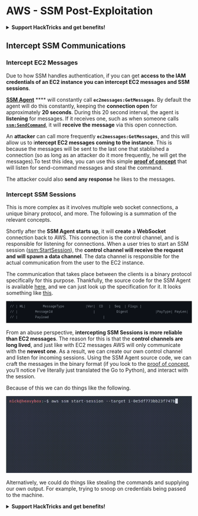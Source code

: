 # AWS - SSM Post-Exploitation

<details>

<summary><strong>Support HackTricks and get benefits!</strong></summary>

Do you work in a **cybersecurity company**? Do you want to see your **company advertised in HackTricks**? or do you want to have access the **latest version of the PEASS or download HackTricks in PDF**? Check the [**SUBSCRIPTION PLANS**](https://github.com/sponsors/carlospolop)!

Discover [**The PEASS Family**](https://opensea.io/collection/the-peass-family), our collection of exclusive [**NFTs**](https://opensea.io/collection/the-peass-family)

Get the [**official PEASS & HackTricks swag**](https://peass.creator-spring.com)

**Join the** [**💬**](https://emojipedia.org/speech-balloon/) [**Discord group**](https://discord.gg/hRep4RUj7f) or the [**telegram group**](https://t.me/peass) or **follow** me on **Twitter** [**🐦**](https://github.com/carlospolop/hacktricks/tree/7af18b62b3bdc423e11444677a6a73d4043511e9/\[https:/emojipedia.org/bird/README.md)[**@carlospolopm**](https://twitter.com/carlospolopm)**.**

**Share your hacking tricks submitting PRs to the** [**hacktricks github repo**](https://github.com/carlospolop/hacktricks)**.**

</details>

## Intercept SSM Communications

### Intercept EC2 Messages <a href="#intercept-ec2-messages" id="intercept-ec2-messages"></a>

Due to how SSM handles authentication, if you can get **access to the IAM credentials of an EC2 instance you can intercept EC2 messages and SSM sessions**.

[**SSM Agent**](https://github.com/aws/amazon-ssm-agent) **** will constantly call **`ec2messages:GetMessages`**. By default the agent will do this constantly, keeping the **connection open** for approximately **20 seconds**. During this 20 second interval, the agent is **listening** for messages. If it receives one, such as when someone calls [**`ssm:SendCommand`**](https://docs.aws.amazon.com/cli/latest/reference/ssm/send-command.html), it will **receive the message** via this open connection.

An **attacker** can call more frequently **`ec2messages:GetMessages`**, and this will allow us to i**ntercept EC2 messages coming to the instance**. This is because the messages will be sent to the last one that stablished a connection (so as long as an attacker do it more frequently, he will get the messages).To test this idea, you can use this simple [**proof of concept**](https://github.com/Frichetten/ssm-agent-research/tree/main/ssm-document-interception) that will listen for send-command messages and steal the command.

The attacker could also **send any response** he likes to the messages.

### Intercept SSM Sessions

This is more complex as it involves multiple web socket connections, a unique binary protocol, and more. The following is a summation of the relevant concepts.

Shortly after the **SSM Agent starts up**, it will **create** a **WebSocket** connection back to AWS. This connection is the control channel, and is responsible for listening for connections. When a user tries to start an SSM session ([ssm:StartSession](https://docs.aws.amazon.com/cli/latest/reference/ssm/start-session.html)), the **control channel will receive the request and will spawn a data channel**. The data channel is responsible for the actual communication from the user to the EC2 instance.

The communication that takes place between the clients is a binary protocol specifically for this purpose. Thankfully, the source code for the SSM Agent is available [here](https://github.com/aws/amazon-ssm-agent), and we can just look up the specification for it. It looks something like [this](https://github.com/aws/amazon-ssm-agent/blob/21c85d674bbb44dd13cd8738d1b9d86658a6b18e/agent/session/contracts/agentmessage.go#L73).

![](<../../../../.gitbook/assets/image (4) (1).png>)

From an abuse perspective, **intercepting SSM Sessions is more reliable than EC2 messages**. The reason for this is that the **control channels are long lived**, and just like with EC2 messages AWS will only communicate with the **newest one**. As a result, we can create our own control channel and listen for incoming sessions. Using the SSM Agent source code, we can craft the messages in the binary format (if you look to the [proof of concept](https://github.com/Frichetten/ssm-agent-research/tree/main/ssm-session-interception), you’ll notice I’ve literally just translated the Go to Python), and interact with the session.

Because of this we can do things like the following.

![](<../../../../.gitbook/assets/image (45).png>)

Alternatively, we could do things like stealing the commands and supplying our own output. For example, trying to snoop on credentials being passed to the machine.

<details>

<summary><strong>Support HackTricks and get benefits!</strong></summary>

Do you work in a **cybersecurity company**? Do you want to see your **company advertised in HackTricks**? or do you want to have access the **latest version of the PEASS or download HackTricks in PDF**? Check the [**SUBSCRIPTION PLANS**](https://github.com/sponsors/carlospolop)!

Discover [**The PEASS Family**](https://opensea.io/collection/the-peass-family), our collection of exclusive [**NFTs**](https://opensea.io/collection/the-peass-family)

Get the [**official PEASS & HackTricks swag**](https://peass.creator-spring.com)

**Join the** [**💬**](https://emojipedia.org/speech-balloon/) [**Discord group**](https://discord.gg/hRep4RUj7f) or the [**telegram group**](https://t.me/peass) or **follow** me on **Twitter** [**🐦**](https://github.com/carlospolop/hacktricks/tree/7af18b62b3bdc423e11444677a6a73d4043511e9/\[https:/emojipedia.org/bird/README.md)[**@carlospolopm**](https://twitter.com/carlospolopm)**.**

**Share your hacking tricks submitting PRs to the** [**hacktricks github repo**](https://github.com/carlospolop/hacktricks)**.**

</details>
